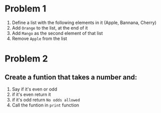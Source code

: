 # Problem 1
  1. Define a list with the following elements in it (Apple, Bannana, Cherry)
  2. Add `Orange` to the list, at the end of it
  3. Add `Mango` as the second element of that list
  4. Remove `Apple` from the list

# Problem 2
## Create a funtion that takes a number and:
  1. Say if it's even or odd
  2. if it's even return it
  3. if it's odd return `No odds allowed`
  4. Call the funtion in `print` function
